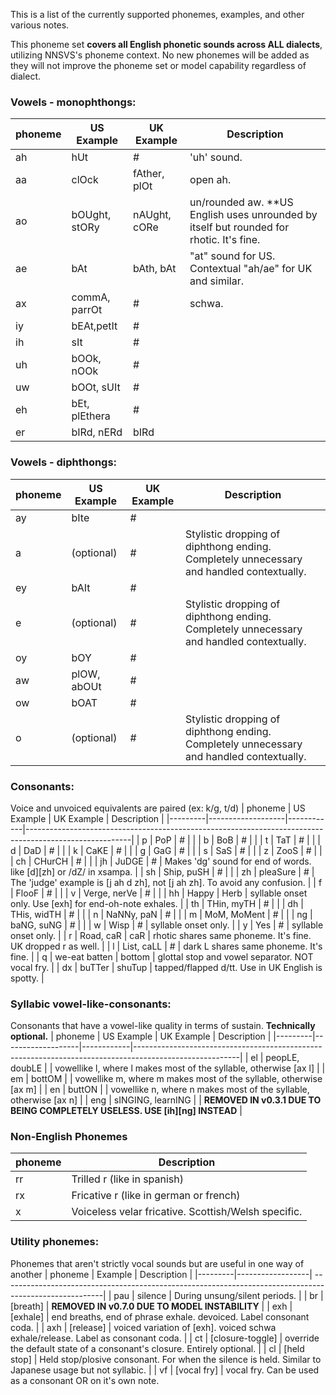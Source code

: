 This is a list of the currently supported phonemes, examples, and other various notes.

This phoneme set **covers all English phonetic sounds across ALL dialects**, utilizing NNSVS's phoneme context. No new phonemes will be added as they will not improve the phoneme set or model capability regardless of dialect.
### Vowels - monophthongs:
| phoneme | US Example        | UK Example   | Description                                                                                            |
|---------|-------------------|--------------|--------------------------------------------------------------------------------------------------------|
| ah      | hUt               | #            | 'uh' sound.                                                                                            |
| aa      | clOck             | fAther, plOt | open ah.                                                                                               |
| ao      | bOUght, stORy     | nAUght, cORe | un/rounded aw. **US English uses unrounded by itself but rounded for rhotic. It's fine.                |
| ae      | bAt               | bAth, bAt    | "at" sound for US. Contextual "ah/ae" for UK and similar.                                              |
| ax      | commA, parrOt     | #            | schwa.                                                                                                 |
| iy      | bEAt,petIt        | #            |                                                                                                        |
| ih      | sIt               | #            |                                                                                                        |
| uh      | bOOk, nOOk        | #            |                                                                                                        |
| uw      | bOOt, sUIt        | #            |                                                                                                        |
| eh      | bEt, plEthera     | #            |                                                                                                        |
| er      | bIRd, nERd        | bIRd         |                                                                                                        |
### Vowels - diphthongs:
| phoneme | US Example        | UK Example | Description                                                                                            |
|---------|-------------------|------------|--------------------------------------------------------------------------------------------------------|
| ay      | bIte              | #          |                                                                                                        |
| a       | (optional)        | #          | Stylistic dropping of diphthong ending. Completely unnecessary and handled contextually.               |
| ey      | bAIt              | #          |                                                                                                        |
| e       | (optional)        | #          | Stylistic dropping of diphthong ending. Completely unnecessary and handled contextually.               |
| oy      | bOY               | #          |                                                                                                        |
| aw      | plOW, abOUt       | #          |                                                                                                        |
| ow      | bOAT              | #          |                                                                                                        |
| o       | (optional)        | #          | Stylistic dropping of diphthong ending. Completely unnecessary and handled contextually.               |
### Consonants:
Voice and unvoiced equivalents are paired (ex: k/g, t/d)
| phoneme | US Example        | UK Example | Description                                                                                            |
|---------|-------------------|------------|--------------------------------------------------------------------------------------------------------|
| p       | PoP               | #          |                                                                                                        |
| b       | BoB               | #          |                                                                                                        |
| t       | TaT               | #          |                                                                                                        |
| d       | DaD               | #          |                                                                                                        |
| k       | CaKE              | #          |                                                                                                        |
| g       | GaG               | #          |                                                                                                        |
| s       | SaS               | #          |                                                                                                        |
| z       | ZooS              | #          |                                                                                                        |
| ch      | CHurCH            | #          |                                                                                                        |
| jh      | JuDGE             | #          | Makes 'dg' sound for end of words. like [d][zh] or /dZ/ in xsampa.                                     |
| sh      | Ship, puSH        | #          |                                                                                                        |
| zh      | pleaSure          | #          | The 'judge' example is [j ah d zh], not [j ah zh]. To avoid any confusion.                             |
| f       | FlooF             | #          |                                                                                                        |
| v       | Verge, nerVe      | #          |                                                                                                        |
| hh      | Happy             | Herb       | syllable onset only. Use [exh] for end-oh-note exhales.                                                |
| th      | THin, myTH        | #          |                                                                                                        |
| dh      | THis, widTH       | #          |                                                                                                        |
| n       | NaNNy, paN        | #          |                                                                                                        |
| m       | MoM, MoMent       | #          |                                                                                                        |
| ng      | baNG, suNG        | #          |                                                                                                        |
| w       | Wisp              | #          | syllable onset only.                                                                                   |
| y       | Yes               | #          | syllable onset only.                                                                                   |
| r       | Road, caR         | caR        | rhotic shares same phoneme. It's fine. UK dropped r as well.                                           |
| l       | List, caLL        | #          | dark L shares same phoneme. It's fine.                                                                 |
| q       | we-eat batten     | bottom     | glottal stop and vowel separator. NOT vocal fry.                                                       |
| dx      | buTTer            | shuTup     | tapped/flapped d/tt. Use in UK English is spotty.                                                      |
### Syllabic vowel-like-consonants:
Consonants that have a vowel-like quality in terms of sustain. **Technically optional.**
| phoneme | US Example        | UK Example | Description                                                                                            |
|---------|-------------------|------------|--------------------------------------------------------------------------------------------------------|
| el      | peopLE, doubLE    |            | vowellike l, where l makes most of the syllable, otherwise [ax l]                                      |
| em      | bottOM            |            | vowellike m, where m makes most of the syllable, otherwise [ax m]                                      |
| en      | buttON            |            | vowellike n, where n makes most of the syllable, otherwise [ax n]                                      |
| eng     | sINGING, learnING |            | **REMOVED IN v0.3.1 DUE TO BEING COMPLETELY USELESS. USE [ih][ng] INSTEAD**                            |
### Non-English Phonemes
| phoneme | Description                                                                                            |
|---------| -------------------------------------------------------------------------------------------------------|
| rr      | Trilled r (like in spanish)                                                                            |
| rx      | Fricative r (like in german or french)                                                                 |
| x       | Voiceless velar fricative. Scottish/Welsh specific.                                                    |
### Utility phonemes:
Phonemes that aren't strictly vocal sounds but are useful in one way of another
| phoneme | Example          | Description                                                                                            |
|---------|------------------| -------------------------------------------------------------------------------------------------------|
| pau     | silence          | During unsung/silent periods.                                                                          |
| br      | [breath]         | **REMOVED IN v0.7.0 DUE TO MODEL INSTABILITY**                                                         |
| exh     | [exhale]         | end breaths, end of phrase exhale. devoiced. Label consonant coda.                                     |
| axh     | [release]        | voiced variation of [exh]. voiced schwa exhale/release. Label as consonant coda.                       |
| ct      | [closure-toggle] | override the default state of a consonant's closure. Entirely optional.                                |
| cl      | [held stop]      | Held stop/plosive consonant. For when the silence is held. Similar to Japanese usage but not syllabic. |
| vf      | [vocal fry]      | vocal fry. Can be used as a consonant OR on it's own note.    

